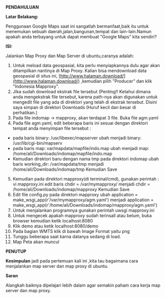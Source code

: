 **PENDAHULUAN**

**Latar Belakang:**

Penggunaan Google Maps saat ini sangatlah bermanfaat,baik itu untuk menemukan sebuah daerah,jalan,bangunan,tempat dan lain-lain.Namun apakah anda terbayang untuk dapat membuat &quot;Google Maps&quot; kita sendiri?

**ISI:**

Jalankan Map Proxy dan Map Server di ubuntu,caranya adalah:

1. Untuk meload data geospasial, kita perlu menyiapkannya dulu agar akan ditampilkan nantinya di Map Proxy. Kalian bisa mendownload data geospasial di situs ini,
 [http://www.halaman.download/](http://www.halaman.download/) ,kemudian pilih &quot;Producer&quot; dan klik &quot;Indonesia Mapproxy&quot;.
2. Jika sudah download ekstrak file tersebut (Penting!! Ketahui dimana anda mengekstrak file tersebut, karena path-nya akan digunakan untuk mengedit file yang ada di direktori yang telah di ekstrak tersebut.
Disini saya simpan di direktori Downloads (Huruf kecil dan besar di perhatikan.)
3. Pada file indomap -&gt; mapproxy, akan terdapat 3 file. Buka file agm.yaml
4. Pada file agm.yaml, edit beberapa baris ini sesuai dengan direktori tempat anda menyimpan file tersebut :
- pada baris
binary: /usr/libexec/mapserver
ubah menjadi
binary: /usr/lib/cgi-bin/mapserv
- pada baris
map: var/mapdata/mapfile/indo.map
ubah menjadi
map: /home/ali/Downloads/indomap/mapfile/indo.map
- Kemudian direktori baru dengan nama tmp pada direktori indomap
ubah baris
working\_dir: /var/mapdata/tmp
menjadi
/home/ali/Downloads/indomap/tmp
Kemudian Save
5. Kemudian pada direktori mapproxy(di terminal/cmd), gunakan perintah :
vi mapproxy.ini
edit baris
chdir = /var/mymapproxy/
menjadi
chdir = /home/ali/Downloads/indomap/mapproxy
Kemudian Save
6. Edit file config.py pada direktori mapproxy
ubah
application = make\_wsgi\_app(r&#39;/var/mymapproxy/agm.yaml&#39;)
menjadi
application = make\_wsgi\_app(r&#39;/home/ali/Downloads/indomap/mapproxy/agm.yaml&#39;)
7. Untuk menjalankan programnya gunakan perintah
uwsgi mapproxy.ini
8. Untuk mengecek apakah mapproxy sudah terinsall atau belum, buka browser kemudian ketik localhost:8080
9. Klik demo atau ketik localhost:8080/demo
10. Pada bagian WMTS klik di bawah Image Format yaitu png
11. Tunggu beberapa saat karna datanya sedang di load.
12. Map Peta akan muncul

**PENUTUP**

**Kesimpulan**
jadi pada pertemuan kali ini ,kita tau bagaimana cara menjalankan map server dan map proxy di ubuntu.

**Saran**

Alangkah baiknya dipelajari lebih dalam agar semakin paham cara kerja map server dan map proxy.
